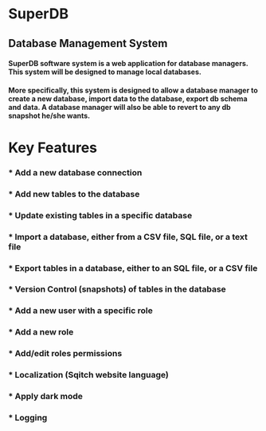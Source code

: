 # SuperDB
## Database Management System
#### SuperDB software system is a web application for database managers. This system will be designed to manage local databases.
#### More specifically, this system is designed to allow a database manager to create a new database, import data to the database, export db schema and data. A database manager will also be able to revert to any db snapshot he/she wants.


# Key Features
### * Add a new database connection
### * Add new tables to the database 
### * Update existing tables in a specific database
### * Import a database, either from a CSV file, SQL file, or a text file
### * Export tables in a database, either to an SQL file, or a CSV file
### * Version Control (snapshots) of tables in the database
### * Add a new user with a specific role
### * Add a new role
### * Add/edit roles permissions
### * Localization (Sqitch website language)
### * Apply dark mode
### * Logging



